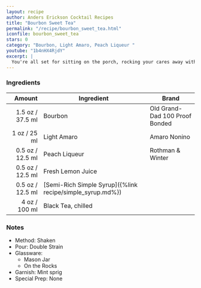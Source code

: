 ```yaml
---
layout: recipe
author: Anders Erickson Cocktail Recipes
title: "Bourbon Sweet Tea"
permalink: "/recipe/bourbon_sweet_tea.html"
iconfile: bourbon_sweet_tea
stars: 0
category: "Bourbon, Light Amaro, Peach Liqueur "
youtube: "1b4nHX4RjdY"
excerpt: |
  You're all set for sitting on the porch, rocking your cares away with this boozy take on the iconic Sweet Tea.
---
```


### Ingredients

| Amount | Ingredient                                                | Brand                          |
| -----: | --------------------------------------------------------- | ------------------------------ |
| 1.5 oz / 37.5 ml | Bourbon                                                   | Old Grand-Dad 100 Proof Bonded |
|   1 oz / 25 ml | Light Amaro                                               | Amaro Nonino                   |
| 0.5 oz / 12.5 ml | Peach Liqueur                                             | Rothman & Winter               |
| 0.5 oz / 12.5 ml | Fresh Lemon Juice                                         |
| 0.5 oz / 12.5 ml | [Semi-Rich Simple Syrup]({%link recipe/simple_syrup.md%}) |
|   4 oz / 100 ml | Black Tea, chilled                                        |

### Notes

- Method: Shaken
- Pour: Double Strain
- Glassware:
  - Mason Jar
  - On the Rocks
- Garnish: Mint sprig
- Special Prep: None
